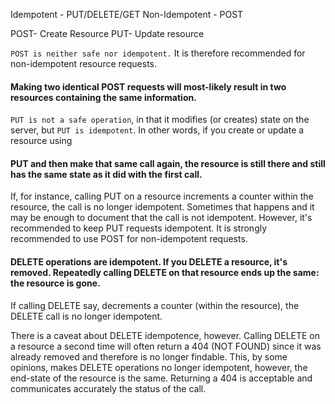 Idempotent - PUT/DELETE/GET
Non-Idempotent - POST

POST- Create Resource
PUT- Update resource

`POST is neither safe nor idempotent.` It is therefore recommended for non-idempotent resource requests.
#### Making two identical POST requests will most-likely result in two resources containing the same information.


`PUT is not a safe operation`, in that it modifies (or creates) state on the server, but `PUT is idempotent`. In other words, if you create or update a resource using 
####  PUT and then make that same call again, the resource is still there and still has the same state as it did with the first call.

If, for instance, calling PUT on a resource increments a counter within the resource, the call is no longer idempotent. Sometimes that happens and it may be enough to document that the call is not idempotent. However, it's recommended to keep PUT requests idempotent. It is strongly recommended to use POST for non-idempotent requests.


####  DELETE operations are idempotent. If you DELETE a resource, it's removed. Repeatedly calling DELETE on that resource ends up the same: the resource is gone.

If calling DELETE say, decrements a counter (within the resource), the DELETE call is no longer idempotent.

There is a caveat about DELETE idempotence, however. Calling DELETE on a resource a second time will often return a 404 (NOT FOUND) since it was already removed and therefore is no longer findable. This, by some opinions, makes DELETE operations no longer idempotent, however, the end-state of the resource is the same. Returning a 404 is acceptable and communicates accurately the status of the call.
